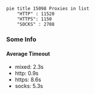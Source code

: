 
```mermaid
pie title 15098 Proxies in list
    "HTTP" : 11520
    "HTTPS": 1150
    "SOCKS" : 2708
```

### Some Info
#### Average Timeout

- mixed: 2.3s
- http: 0.9s
- https: 8.6s
- socks: 5.3s